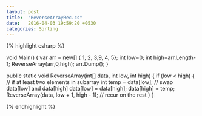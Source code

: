 ```yaml
---
layout: post
title:  "ReverseArrayRec.cs"
date:   2016-04-03 19:59:20 +0530
categories: Sorting
---
```


{% highlight csharp %}
<Query Kind="Program" />

void Main()
{
	var arr = new[] { 1, 2, 3,9, 4, 5};
	int low=0;
	int high=arr.Length-1;
	ReverseArray(arr,0,high);
	arr.Dump();
}

public static void ReverseArray(int[] data, int low, int high)
{
	if (low < high)
	{ // if at least two elements in subarray
		int temp = data[low]; // swap data[low] and data[high]
		data[low] = data[high];
		data[high] = temp;
		ReverseArray(data, low + 1, high - 1); // recur on the rest
	}
}


{% endhighlight %}